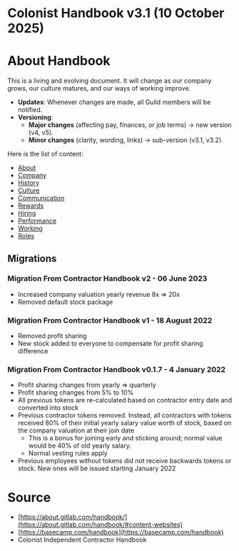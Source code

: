 # Colonist Handbook v3.1 (10 October 2025)

# About Handbook
This is a living and evolving document. It will change as our company grows, our culture matures, and our ways of working improve. 

+ **Updates**: Whenever changes are made, all Guild members will be notified.
+ **Versioning**:
  + **Major changes** (affecting pay, finances, or job terms) → new version (v4, v5).
  + **Minor changes** (clarity, wording, links) → sub-version (v3.1, v3.2).

Here is the list of content:

- [About](00.%20about-handbook.md)
- [Company](01.%20company.md)
- [History](02.%20history.md)
- [Culture](03.%20culture.md)
- [Communication](04.%20communication.md)
- [Rewards](05.%20rewards.md)
- [Hiring](06.%20hiring.md)
- [Performance](07.%20performance.md)
- [Working](08.%20working.md)
- [Roles](09.%20roles.md)

## Migrations

### Migration From Contractor Handbook v2 - 06 June 2023
+ Increased company valuation yearly revenue 8x => 20x
+ Removed default stock package

### Migration From Contractor Handbook v1 - 18 August 2022
+ Removed profit sharing
+ New stock added to everyone to compensate for profit sharing difference

### Migration From Contractor Handbook v0.1.7 - 4 January 2022
+ Profit sharing changes from yearly => quarterly
+ Profit sharing changes from 5% to 10%
+ All previous tokens are re-calculated based on contractor entry date and converted into stock
+ Previous contractor tokens removed. Instead, all contractors with tokens received 80% of their initial yearly salary value worth of stock, based on the company valuation at their join date
  + This is a bonus for joining early and sticking around; normal value would be 40% of old yearly salary.
  + Normal vesting rules apply
+ Previous employees without tokens did not receive backwards tokens or stock. New ones will be issued starting January 2022

# Source
+ [https://about.gitlab.com/handbook/](https://about.gitlab.com/handbook/#content-websites)
+ [https://basecamp.com/handbook](https://basecamp.com/handbook)
+ Colonist Independent Contractor Handbook

